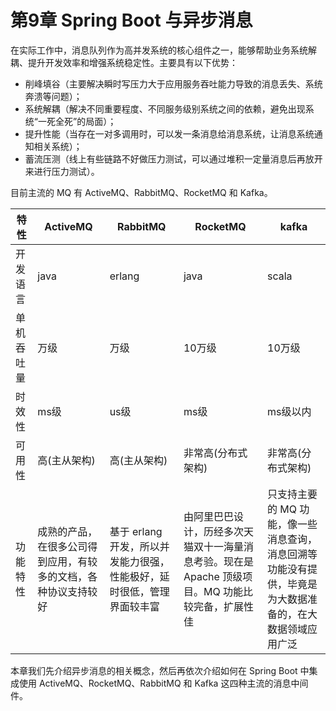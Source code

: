 # 第9章 Spring Boot 与异步消息

在实际工作中，消息队列作为高并发系统的核心组件之一，能够帮助业务系统解耦、提升开发效率和增强系统稳定性。主要具有以下优势：

- 削峰填谷（主要解决瞬时写压力大于应用服务吞吐能力导致的消息丢失、系统奔溃等问题）；
- 系统解耦（解决不同重要程度、不同服务级别系统之间的依赖，避免出现系统“一死全死”的局面）；
- 提升性能（当存在一对多调用时，可以发一条消息给消息系统，让消息系统通知相关系统）；
- 蓄流压测（线上有些链路不好做压力测试，可以通过堆积一定量消息后再放开来进行压力测试）。

目前主流的 MQ 有 ActiveMQ、RabbitMQ、RocketMQ 和 Kafka。

| 特性       | ActiveMQ                                                     | RabbitMQ                                                     | RocketMQ                                                     | kafka                                                        |
| ---------- | ------------------------------------------------------------ | ------------------------------------------------------------ | ------------------------------------------------------------ | ------------------------------------------------------------ |
| 开发语言   | java                                                         | erlang                                                       | java                                                         | scala                                                        |
| 单机吞吐量 | 万级                                                         | 万级                                                         | 10万级                                                       | 10万级                                                       |
| 时效性     | ms级                                                         | us级                                                         | ms级                                                         | ms级以内                                                     |
| 可用性     | 高(主从架构)                                                 | 高(主从架构)                                                 | 非常高(分布式架构)                                           | 非常高(分布式架构)                                           |
| 功能特性   | 成熟的产品，在很多公司得到应用，有较多的文档，各种协议支持较好 | 基于 erlang 开发，所以并发能力很强，性能极好，延时很低，管理界面较丰富 | 由阿里巴巴设计，历经多次天猫双十一海量消息考验。现在是 Apache 顶级项目。MQ 功能比较完备，扩展性佳 | 只支持主要的 MQ 功能，像一些消息查询，消息回溯等功能没有提供，毕竟是为大数据准备的，在大数据领域应用广泛 |

本章我们先介绍异步消息的相关概念，然后再依次介绍如何在 Spring Boot 中集成使用 ActiveMQ、RocketMQ、RabbitMQ 和 Kafka 这四种主流的消息中间件。
